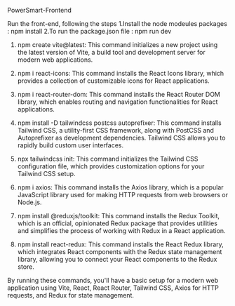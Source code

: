 PowerSmart-Frontend

Run the front-end, following the steps
  1.Install the node modeules packages : npm install
  2.To run the package.json file : npm run dev


1.	npm create vite@latest: This command initializes a new project using the latest version of Vite, a build tool and development server for modern web applications.

2.	npm i react-icons: This command installs the React Icons library, which provides a collection of customizable icons for React applications.

3.	npm i react-router-dom: This command installs the React Router DOM library, which enables routing and navigation functionalities for React applications.

4.	npm install -D tailwindcss postcss autoprefixer: This command installs Tailwind CSS, a utility-first CSS framework, along with PostCSS and Autoprefixer as development dependencies. Tailwind CSS allows you to rapidly build custom user interfaces.

5.	npx tailwindcss init: This command initializes the Tailwind CSS configuration file, which provides customization options for your Tailwind CSS setup.

6.	npm i axios: This command installs the Axios library, which is a popular JavaScript library used for making HTTP requests from web browsers or Node.js.

7.	npm install @reduxjs/toolkit: This command installs the Redux Toolkit, which is an official, opinionated Redux package that provides utilities and simplifies the process of working with Redux in a React application.

8.	npm install react-redux: This command installs the React Redux library, which integrates React components with the Redux state management library, allowing you to connect your React components to the Redux store.


By running these commands, you'll have a basic setup for a modern web application using Vite, React, React Router, Tailwind CSS, Axios for HTTP requests, and Redux for state management.
